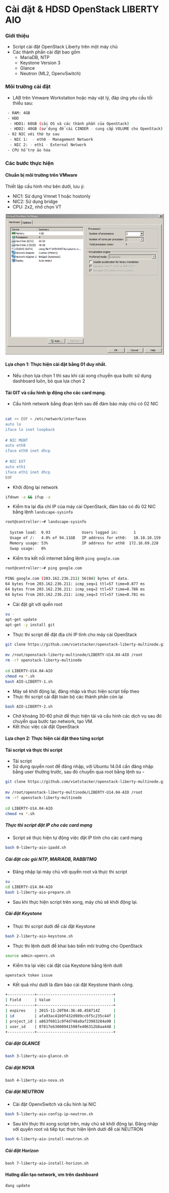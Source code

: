 # Cài đặt & HDSD OpenStack LIBERTY AIO

### Giới thiệu
- Script cài đặt OpenStack Liberty trên một máy chủ
- Các thành phần cài đặt bao gồm
  - MariaDB, NTP
  - Keystone Version 3
  - Glance
  - Neutron (ML2, OpenvSwitch)
  
### Môi trường cài đặt
- LAB trên Vmware Workstation hoặc máy vật lý, đáp ứng yêu cầu tối thiểu sau:
```sh
 - RAM: 4GB
 - HDD
  - HDD1: 60GB (cài OS và các thành phần của OpenStack)
  - HDD2: 40GB (sử dụng để cài CINDER - cung cấp VOLUME cho OpenStack) - CHÚ Ý: NẾU KHÔNG CÀI CINDER THÌ KHÔNG CẦN Ổ NÀY
 - 02 NIC với thứ tự sau
  - NIC 1:  - eth0 - Management Network
  - NIC 2: - eth1 - External Network
 - CPU hỗ trợ ảo hóa
```

### Các bước thực hiện

#### Chuẩn bị môi trường trên VMware
Thiết lập cấu hình như bên dưới, lưu ý:
- NIC1: Sử dụng Vmnet 1 hoặc hostonly
- NIC2: Sử dụng bridge
- CPU: 2x2, nhớ chọn VT

![Topo-liberty](/images/VMware1.png)

#### Lựa chọn 1:  Thực hiện cài đặt bằng 01 duy nhất.
- Nếu chọn lựa chọn 1 thì sau khi cài xong chuyển qua bước sử dụng dashboard luôn, bỏ qua lựa chọn 2

#### Tải GIT và cấu hình ip động cho các card mạng.
- Cấu hình network bằng đoạn lệnh sau để đảm bảo máy chủ có 02 NIC
```sh

cat << EOF > /etc/network/interfaces
auto lo
iface lo inet loopback

# NIC MGNT
auto eth0
iface eth0 inet dhcp

# NIC EXT
auto eth1
iface eth1 inet dhcp
EOF

```

- Khởi động lại network
```sh
ifdown -a && ifup -a
```

- Kiểm tra lại địa chỉ IP của máy cài OpenStack, đảm bảo có đủ 02 NIC bằng lệnh `landscape-sysinfo`

```sh
root@controller:~# landscape-sysinfo

  System load:  0.93              Users logged in:       1
  Usage of /:   4.0% of 94.11GB   IP address for eth0:   10.10.10.159
  Memory usage: 53%               IP address for eth0  172.16.69.228
  Swap usage:   0%                
```

- Kiểm tra kết nối internet bằng lệnh `ping google.com`
```sh
root@controller:~# ping google.com

PING google.com (203.162.236.211) 56(84) bytes of data.
64 bytes from 203.162.236.211: icmp_seq=1 ttl=57 time=0.877 ms
64 bytes from 203.162.236.211: icmp_seq=2 ttl=57 time=0.786 ms
64 bytes from 203.162.236.211: icmp_seq=3 ttl=57 time=0.781 ms

```
- Cài đặt git với quền root
```sh
su -
apt-get update
apt-get -y install git
```

- Thực thi script để đặt địa chỉ IP tĩnh cho máy cài OpenStack
```sh
git clone https://github.com/vietstacker/openstack-liberty-multinode.git

mv /root/openstack-liberty-multinode/LIBERTY-U14.04-AIO /root
rm -rf openstack-liberty-multinode

cd LIBERTY-U14.04-AIO 
chmod +x *.sh
bash AIO-LIBERTY-1.sh 
```
- Máy sẽ khởi động lại, đăng nhập và thực hiện script tiếp theo
- Thực thi script cài đặt toàn bộ các thành phần còn lại
```sh
bash AIO-LIBERTY-2.sh
```
- Chờ khoảng 30-60 phút để thực hiện tải và cấu hình các dịch vụ sau đó chuyển qua bước tạo network, tạo VM. 
- Kết thúc việc cài đặt OpenStack


#### Lựa chọn 2:  Thực hiện cài đặt theo từng script
#### Tải script và thực thi script
- Tải script
- Sử dụng quyền root để đăng nhập, với Ubuntu 14.04 cần đăng nhập bằng user thường trước, sau đó chuyển qua root bằng lệnh su -

```sh
git clone https://github.com/vietstacker/openstack-liberty-multinode.git

mv /root/openstack-liberty-multinode/LIBERTY-U14.04-AIO /root
rm -rf openstack-liberty-multinode

cd LIBERTY-U14.04-AIO 
chmod +x *.sh
```

##### Thực thi script đặt IP cho các card mạng
- Script sẽ thực hiện tự động việc đặt IP tĩnh cho các card mạng
```sh
bash 0-liberty-aio-ipadd.sh
```

##### Cài đặt các gói NTP, MARIADB, RABBITMQ
- Đăng nhập lại máy chủ với quyền root và thực thi script
```sh
su -
cd LIBERTY-U14.04-AIO 
bash 1-liberty-aio-prepare.sh
```
- Sau khi thực hiện script trên xong, máy chủ sẽ khởi động lại.

##### Cài đặt Keystone
- Thực thi script dưới để cài đặt Keystone
```sh
bash 2-liberty-aio-keystone.sh
```

- Thực thi lệnh dưới để khai báo biến môi trường cho OpenStack
```sh
source admin-openrc.sh
```

- Kiểm tra lại việc cài đặt của Keystone bằng lệnh dưới 
```sh
openstack token issue
```

- Kết quả như dưới là đảm bảo cài đặt Keystone thành công.
```sh
+------------+----------------------------------+
| Field      | Value                            |
+------------+----------------------------------+
| expires    | 2015-11-20T04:36:40.458714Z      |
| id         | afa93ac41b9f432d989cc6f5c235c44f |
| project_id | a863f6011c9f4d748a9af23983284a90 |
| user_id    | 07817eb3060941598fe406312b8aa448 |
+------------+----------------------------------+
```

##### Cài đặt GLANCE
```sh
bash 3-liberty-aio-glance.sh
```

##### Cài đặt NOVA
```
bash 4-liberty-aio-nova.sh
```

##### Cài đặt NEUTRON
- Cài đặt OpenvSwitch và cấu hình lại NIC
```sh
bash 5-liberty-aio-config-ip-neutron.sh
```
- Sau khi thực thi xong script trên, máy chủ sẽ khởi động lại. Đăng nhập với quyền root và tiếp tục thực hiện lệnh dưới để cài NEUTRON

```sh
bash 6-liberty-aio-install-neutron.sh
```

##### Cài đặt Horizon
```
bash 7-liberty-aio-install-horizon.sh
```

#### Hướng dẫn tạo network, vm trên dashboard
```sh
đang update
```